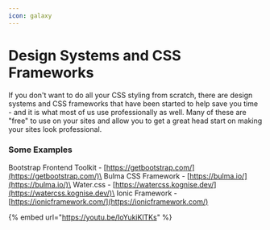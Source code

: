 ```yaml
---
icon: galaxy
---
```


# Design Systems and CSS Frameworks

If you don't want to do all your CSS styling from scratch, there are design systems and CSS frameworks that have been started to help save you time - and it is what most of us use professionally as well. Many of these are "free" to use on your sites and allow you to get a great head start on making your sites look professional.

### Some Examples

Bootstrap Frontend Toolkit - [https://getbootstrap.com/](https://getbootstrap.com/)\
Bulma CSS Framework - [https://bulma.io/](https://bulma.io/)\
Water.css - [https://watercss.kognise.dev/](https://watercss.kognise.dev/)\
Ionic Framework - [https://ionicframework.com/](https://ionicframework.com/)

{% embed url="https://youtu.be/IoYukiKlTKs" %}

